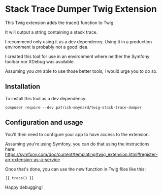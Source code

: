 Stack Trace Dumper Twig Extension
================

This Twig extension adds the trace() function to Twig. 

It will output a string containing a stack trace.

I recommend only using it as a dev dependency. Using it in a production environment is probably not a good idea.

I created this tool for use in an environment where neither the Symfony toolbar nor XDebug was available.

Assuming you *are* able to use those better tools, I would urge you to do so.

## Installation

To install this tool as a dev dependency:

```
composer require --dev patrick-maynard/twig-stack-trace-dumper
```

## Configuration and usage

You'll then need to configure your app to have access to the extension.

Assuming you're using Symfony, you can do that using the instructions here: 
https://symfony.com/doc/current/templating/twig_extension.html#register-an-extension-as-a-service

Once that's done, you can use the new function in Twig files like this:

```
{{ trace() }}
```

Happy debugging!
